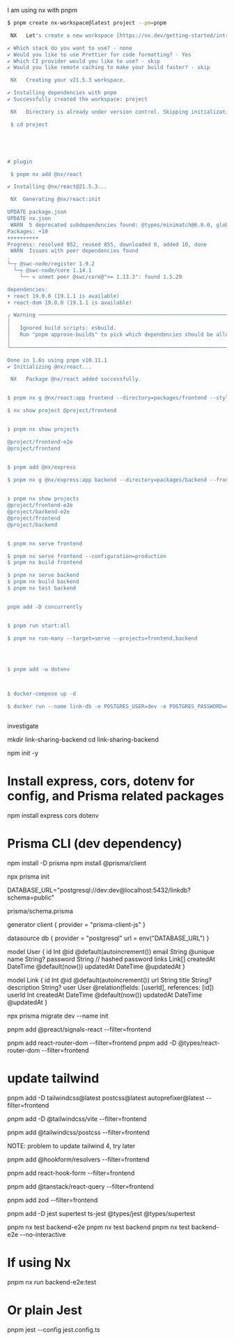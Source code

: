 I am using nx with pnpm

```bash
$ pnpm create nx-workspace@latest project --pm=pnpm

 NX   Let's create a new workspace [https://nx.dev/getting-started/intro]

✔ Which stack do you want to use? · none
✔ Would you like to use Prettier for code formatting? · Yes
✔ Which CI provider would you like to use? · skip
✔ Would you like remote caching to make your build faster? · skip

 NX   Creating your v21.5.3 workspace.

✔ Installing dependencies with pnpm
✔ Successfully created the workspace: project

 NX   Directory is already under version control. Skipping initialization of git.

 $ cd project





# plugin

 $ pnpm nx add @nx/react

✔ Installing @nx/react@21.5.3...

 NX  Generating @nx/react:init

UPDATE package.json
UPDATE nx.json
 WARN  5 deprecated subdependencies found: @types/minimatch@6.0.0, glob@7.2.3, glob@8.1.0, inflight@1.0.6, stable@0.1.8
Packages: +10
++++++++++
Progress: resolved 952, reused 855, downloaded 0, added 10, done
 WARN  Issues with peer dependencies found
.
└─┬ @swc-node/register 1.9.2
  └─┬ @swc-node/core 1.14.1
    └── ✕ unmet peer @swc/core@">= 1.13.3": found 1.5.29

dependencies:
+ react 19.0.0 (19.1.1 is available)
+ react-dom 19.0.0 (19.1.1 is available)

╭ Warning ───────────────────────────────────────────────────────────────────────────────────╮
│                                                                                            │
│   Ignored build scripts: esbuild.                                                          │
│   Run "pnpm approve-builds" to pick which dependencies should be allowed to run scripts.   │
│                                                                                            │
╰────────────────────────────────────────────────────────────────────────────────────────────╯

Done in 1.6s using pnpm v10.11.1
✔ Initializing @nx/react...

 NX   Package @nx/react added successfully.


$ pnpm nx g @nx/react:app frontend --directory=packages/frontend --style=tailwind

$ nx show project @project/frontend


❯ pnpm nx show projects

@project/frontend-e2e
@project/frontend


$ pnpm add @nx/express

$ pnpm nx g @nx/express:app backend --directory=packages/backend --frontend-project=@project/frontend
 

❯ pnpm nx show projects
@project/frontend-e2e
@project/backend-e2e
@project/frontend
@project/backend


$ pnpm nx serve frontend

$ pnpm nx serve frontend --configuration=production
$ pnpm nx build frontend

$ pnpm nx serve backend
$ pnpm nx build backend
$ pnpm nx test backend


pnpm add -D concurrently


$ pnpm run start:all

$ pnpm nx run-many --target=serve --projects=frontend,backend




$ pnpm add -w dotenv



$ docker-compose up -d

$ docker run --name link-db -e POSTGRES_USER=dev -e POSTGRES_PASSWORD=dev -e POSTGRES_DB=linkdb -p 5432:5432 -d postgres



 ```


 investigate

 mkdir link-sharing-backend
cd link-sharing-backend

npm init -y

# Install express, cors, dotenv for config, and Prisma related packages
npm install express cors dotenv

# Prisma CLI (dev dependency)
npm install -D prisma
npm install @prisma/client



npx prisma init

DATABASE_URL="postgresql://dev:dev@localhost:5432/linkdb?schema=public"


prisma/schema.prisma

generator client {
  provider = "prisma-client-js"
}

datasource db {
  provider = "postgresql"
  url      = env("DATABASE_URL")
}

model User {
  id        Int      @id @default(autoincrement())
  email     String   @unique
  name      String?
  password  String   // hashed password
  links     Link[]
  createdAt DateTime @default(now())
  updatedAt DateTime @updatedAt
}

model Link {
  id        Int      @id @default(autoincrement())
  url       String
  title     String?
  description String?
  user      User     @relation(fields: [userId], references: [id])
  userId    Int
  createdAt DateTime @default(now())
  updatedAt DateTime @updatedAt
}


npx prisma migrate dev --name init


pnpm add @preact/signals-react --filter=frontend

pnpm add react-router-dom --filter=frontend
pnpm add -D @types/react-router-dom --filter=frontend


# update tailwind
pnpm add -D tailwindcss@latest postcss@latest autoprefixer@latest --filter=frontend


pnpm add -D @tailwindcss/vite --filter=frontend

pnpm add @tailwindcss/postcss --filter=frontend


NOTE: problem to update tailwind 4, try later

pnpm add @hookform/resolvers --filter=frontend

pnpm add react-hook-form --filter=frontend

pnpm add @tanstack/react-query --filter=frontend

pnpm add zod --filter=frontend



pnpm add -D jest supertest ts-jest @types/jest @types/supertest


pnpm nx test backend-e2e
pnpm nx test backend
pnpm nx test backend-e2e --no-interactive


# If using Nx
pnpm nx run backend-e2e:test

# Or plain Jest
pnpm jest --config jest.config.ts
